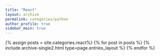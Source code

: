```yaml
---
title: "React"
layout: archive
permalink: categories/python
author_profile: true
sidebar_main: true
---
```


{% assign posts = site.categories.react%}
{% for post in posts %} {% include archive-single2.html type=page.entries_layout %} {% endfor %}
